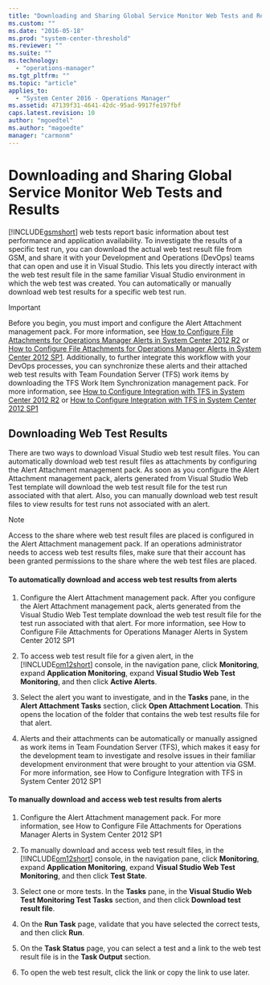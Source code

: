 ```yaml
---
title: "Downloading and Sharing Global Service Monitor Web Tests and Results | Microsoft Docs"
ms.custom: ""
ms.date: "2016-05-18"
ms.prod: "system-center-threshold"
ms.reviewer: ""
ms.suite: ""
ms.technology: 
  - "operations-manager"
ms.tgt_pltfrm: ""
ms.topic: "article"
applies_to: 
  - "System Center 2016 - Operations Manager"
ms.assetid: 47139f31-4641-42dc-95ad-9917fe197fbf
caps.latest.revision: 10
author: "mgoedtel"
ms.author: "magoedte"
manager: "carmonm"
---
```

# Downloading and Sharing Global Service Monitor Web Tests and Results
[!INCLUDE[gsmshort](../../SystemCenterDocs/scom/includes/gsmshort-md.md)] web tests report basic information about test performance and application availability. To investigate the results of a specific test run, you can download the actual web test result file from GSM, and share it with your Development and Operations (DevOps) teams that can open and use it in Visual Studio. This lets you directly interact with the web test result file in the same familiar Visual Studio environment in which the web test was created. You can automatically or manually download web test results for a specific web test run.  
  
> [!IMPORTANT]
>  Before you begin, you must import and configure the Alert Attachment management pack. For more information, see [How to Configure File Attachments for Operations Manager Alerts in System Center 2012 R2](http://go.microsoft.com/fwlink/?LinkId=307114) or [How to Configure File Attachments for Operations Manager Alerts in System Center 2012 SP1](http://go.microsoft.com/fwlink/?LinkId=275127). Additionally, to further integrate this workflow with your DevOps processes, you can synchronize these alerts and their attached web test results with Team Foundation Server (TFS) work items by downloading the TFS Work Item Synchronization management pack. For more information, see [How to Configure Integration with TFS in System Center 2012 R2](http://go.microsoft.com/fwlink/?LinkId=307113) or [How to Configure Integration with TFS in System Center 2012 SP1](http://go.microsoft.com/fwlink/?LinkId=275126)  
  
## Downloading Web Test Results  
 There are two ways to download Visual Studio web test result files. You can automatically download web test result files as attachments by configuring the Alert Attachment management pack. As soon as you configure the Alert Attachment management pack, alerts generated from Visual Studio Web Test template will download the web test result file for the test run associated with that alert. Also, you can manually download web test result files to view results for test runs not associated with an alert.  
  
> [!NOTE]
>  Access to the share where web test result files are placed is configured in the Alert Attachment management pack. If an operations administrator needs to access web test results files, make sure that their account has been granted permissions to the share where the web test files are placed.  
  
#### To automatically download and access web test results from alerts  
  
1.  Configure the Alert Attachment management pack. After you configure the Alert Attachment management pack, alerts generated from the Visual Studio Web Test template download the web test result file for the test run associated with that alert. For more information, see How to Configure File Attachments for Operations Manager Alerts in System Center 2012 SP1  
  
2.  To access web test result file for a given alert, in the [!INCLUDE[om12short](../../SystemCenterDocs/scom/includes/om12short-md.md)] console, in the navigation pane, click **Monitoring**, expand **Application Monitoring**, expand **Visual Studio Web Test Monitoring**, and then click **Active Alerts**.  
  
3.  Select the alert you want to investigate, and in the **Tasks** pane, in the **Alert Attachment Tasks** section, click **Open Attachment Location**. This opens the location of the folder that contains the web test results file for that alert.  
  
4.  Alerts and their attachments can be automatically or manually assigned as work items in Team Foundation Server (TFS), which makes it easy for the development team to investigate and resolve issues in their familiar development environment that were brought to your attention via GSM. For more information, see How to Configure Integration with TFS in System Center 2012 SP1  
  
#### To manually download and access web test results from alerts  
  
1.  Configure the Alert Attachment management pack. For more information, see How to Configure File Attachments for Operations Manager Alerts in System Center 2012 SP1  
  
2.  To manually download and access web test result files, in the [!INCLUDE[om12short](../../SystemCenterDocs/scom/includes/om12short-md.md)] console, in the navigation pane, click **Monitoring**, expand **Application Monitoring**, expand **Visual Studio Web Test Monitoring**, and then click **Test State**.  
  
3.  Select one or more tests. In the **Tasks** pane, in the **Visual Studio Web Test Monitoring Test Tasks** section, and then click **Download test result file**.  
  
4.  On the **Run Task** page, validate that you have selected the correct tests, and then click **Run**.  
  
5.  On the **Task Status** page, you can select a test and a link to the web test result file is in the **Task Output** section.  
  
6.  To open the web test result, click the link or copy the link to use later.